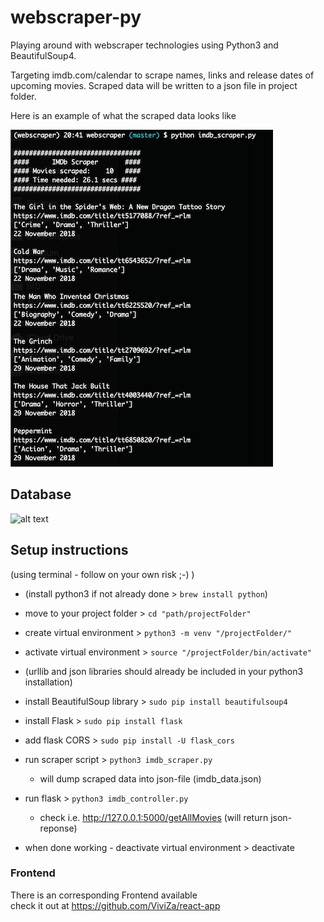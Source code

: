 # webscraper-py
Playing around with webscraper technologies using Python3 and BeautifulSoup4.
 
Targeting imdb.com/calendar to scrape names, links and release dates of upcoming movies.
Scraped data will be written to a json file in project folder.

Here is an example of what the scraped data looks like

![alt text](https://github.com/mayo-s/webscraper-py/blob/master/sample_print.png)

## Database
  
![alt text](https://github.com/mayo-s/webscraper-py/blob/master/imdb_scraper_db-model-02.png)
  
## Setup instructions
(using terminal - follow on your own risk ;-) )  
- (install python3 if not already done > `brew install python`)  
- move to your project folder > `cd "path/projectFolder"`  
- create virtual environment > `python3 -m venv "/projectFolder/"`  
- activate virtual environment > `source "/projectFolder/bin/activate"`  
- (urllib and json libraries should already be included in your python3 installation)  
- install BeautifulSoup library > `sudo pip install beautifulsoup4`  
- install Flask > `sudo pip install flask`  
- add flask CORS > `sudo pip install -U flask_cors`  

- run scraper script > `python3 imdb_scraper.py`  
  - will dump scraped data into json-file (imdb_data.json)  
- run flask > `python3 imdb_controller.py`  
  - check i.e. http://127.0.0.1:5000/getAllMovies (will return json-reponse)  

- when done working - deactivate virtual environment > deactivate  

### Frontend
There is an corresponding Frontend available  
check it out at https://github.com/ViviZa/react-app  
